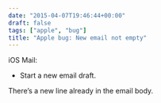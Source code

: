 ```yaml
---
date: "2015-04-07T19:46:44+00:00"
draft: false
tags: ["apple", "bug"]
title: "Apple bug: New email not empty"
---
```

iOS Mail:

- Start a new email draft.

There’s a new line already in the email body.
